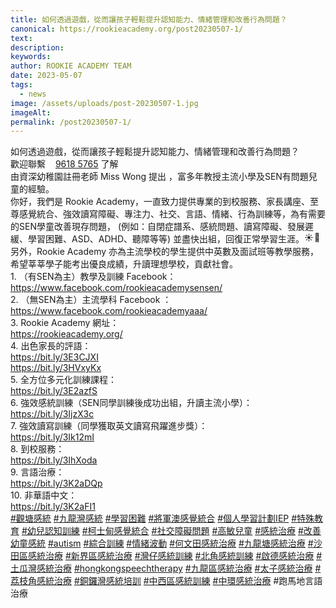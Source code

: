 ```yaml
---
title: 如何透過遊戲，從而讓孩子輕鬆提升認知能力、情緒管理和改善行為問題？
canonical: https://rookieacademy.org/post20230507-1/
text: 
description: 
keywords: 
author: ROOKIE ACADEMY TEAM
date: 2023-05-07
tags:
  - news
image: /assets/uploads/post-20230507-1.jpg
imageAlt: 
permalink: /post20230507-1/
---
```

<span class="x193iq5w xeuugli x13faqbe x1vvkbs x1xmvt09 x1lliihq x1s928wv xhkezso x1gmr53x x1cpjm7i x1fgarty x1943h6x xudqn12 x3x7a5m x6prxxf xvq8zen xo1l8bm xzsf02u x1yc453h" dir="auto"><div class="xdj266r x11i5rnm xat24cr x1mh8g0r x1vvkbs x126k92a"><div dir="auto" style="text-align: start;">如何透過遊戲，從而讓孩子輕鬆提升認知能力、情緒管理和改善行為問題？</div></div><div class="x11i5rnm xat24cr x1mh8g0r x1vvkbs xtlvy1s x126k92a"><div dir="auto" style="text-align: start;">歡迎聯繫 <span><span dir="ltr"><i data-visualcompletion="css-img" class="x1b0d499 x1vv9jnp xahult9" style="background-image: url(&quot;https://static.xx.fbcdn.net/rsrc.php/v3/yc/r/wwz13rg1laI.png&quot;); background-position: 0px -754px; background-size: 26px 852px; width: 12px; height: 12px; background-repeat: no-repeat; display: inline-block;"></i><a class="x1i10hfl xjbqb8w x6umtig x1b1mbwd xaqea5y xav7gou x9f619 x1ypdohk xt0psk2 xe8uvvx xdj266r x11i5rnm xat24cr x1mh8g0r xexx8yu x4uap5 x18d9i69 xkhd6sd x16tdsg8 x1hl2dhg xggy1nq x1a2a7pz xt0b8zv x1fey0fg" href="https://l.facebook.com/l.php?u=https%3A%2F%2Fapi.whatsapp.com%2Fsend%3Fphone%3D85296185765%26text%3D%25E9%2580%25A3%25E7%25B5%2590%25EF%25BC%259A%250Ahttps%253A%252F%252Ffb.me%252F2kCH3K5vi%250A%250A%25E6%2588%2591%25E5%259C%25A8%2520Facebook%2520%25E7%259C%258B%25E5%2588%25B0%25E9%2580%2599%25E5%2580%258B%25E2%2580%25A6%25E2%2580%25A6%26app%3Dfacebook%26fbclid%3DIwAR2kQEr98HyVaQfYI2UmOGfySFeOYTCGS6DcUd794Rzfr3K7dUQWh_OchzQ&amp;h=AT0iPd9GaIxZ-sdcepu3FkwZDCwyhqgn_Dzc-a_g_-_dKmzDqDS-KotGhyWdjlZ6UrAXkMwdYCA3-jNL1DZ3-lRxKaI6dSVpUa78NX4hkUEXuNskSXYmMlQlX2WDWtUeyEs&amp;__tn__=-UK-R&amp;c[0]=AT3AoENq-cL6L98zkd-I2AyN8V-nh4mS7-v9y1q9Y_OU2ByoK57ZIwGWl0AdgLA9XnAC6OV1xm715uZSLoeN7NRU9_yLSphKSXR4iRy11-E2nXoEQlXagmP5kn5q2fmkJ0LClpPDmCDv8lYKbnwrgUs3aE6wQnRfnxTBZKRygcxMKB0Zk_SOp0J2isZIQhsw9DenBfwynsJT" rel="nofollow noopener" role="link" tabindex="0" target="_blank">9618 5765</a></span></span> 了解</div></div><div class="x11i5rnm xat24cr x1mh8g0r x1vvkbs xtlvy1s x126k92a"><div dir="auto" style="text-align: start;">由資深幼稚園註冊老師 Miss Wong 提出 ，富多年教授主流小學及SEN有問題兒童的經驗。</div></div><div class="x11i5rnm xat24cr x1mh8g0r x1vvkbs xtlvy1s x126k92a"><div dir="auto" style="text-align: start;"><span><a tabindex="-1"></a></span>你好，我們是 Rookie Academy，一直致力提供專業的到校服務、家長講座、至尊感覺統合、強效讀寫障礙、專注力、社交、言語、情緒、行為訓練等，為有需要的SEN學童改善現存問題， (例如：自閉症譜系、感統問題、讀寫障礙、發展遲緩、學習困難、ASD、ADHD、聽障等等) 並盡快出組，回復正常學習生涯。<span class="x3nfvp2 x1j61x8r x1fcty0u xdj266r xhhsvwb xat24cr xgzva0m xxymvpz xlup9mm x1kky2od"><img height="16" width="16" alt="☀️" referrerpolicy="origin-when-cross-origin" src="https://static.xx.fbcdn.net/images/emoji.php/v9/tf4/1.5/16/2600.png"></span><span class="x3nfvp2 x1j61x8r x1fcty0u xdj266r xhhsvwb xat24cr xgzva0m xxymvpz xlup9mm x1kky2od"><img height="16" width="16" alt="🌈" referrerpolicy="origin-when-cross-origin" src="https://static.xx.fbcdn.net/images/emoji.php/v9/t6c/1.5/16/1f308.png"></span></div></div><div class="x11i5rnm xat24cr x1mh8g0r x1vvkbs xtlvy1s x126k92a"><div dir="auto" style="text-align: start;">另外，Rookie Academy 亦為主流學校的學生提供中英數及面試班等教學服務，希望莘莘學子能考出優良成績，升讀理想學校，貢獻社會。</div></div><div class="x11i5rnm xat24cr x1mh8g0r x1vvkbs xtlvy1s x126k92a"><div dir="auto" style="text-align: start;">1. （有SEN為主）教學及訓練 Facebook：</div></div><div class="x11i5rnm xat24cr x1mh8g0r x1vvkbs xtlvy1s x126k92a"><div dir="auto" style="text-align: start;"><span><a class="x1i10hfl xjbqb8w x6umtig x1b1mbwd xaqea5y xav7gou x9f619 x1ypdohk xt0psk2 xe8uvvx xdj266r x11i5rnm xat24cr x1mh8g0r xexx8yu x4uap5 x18d9i69 xkhd6sd x16tdsg8 x1hl2dhg xggy1nq x1a2a7pz xt0b8zv x1qq9wsj xo1l8bm" href="https://www.facebook.com/rookieacademysensen/?__cft__[0]=AZXR6urhI1j-ZFwbI4Z7uMSZAJy4hCgmu9xDbH58VoknjdRTWh9_ki9ZiNbPePJuW4NB2UZgzv__1obRUN5UbsKX5Th60dW7Q9XlGO4SvUA8muOKkCuj21B5ylaKy-YG-ZNOL_tnjaPswIN5LyrxXrt85DL7Qk2K3xveMNEp6dcj6Rsqgvp8mRhlQYt4BJ2i7-s&amp;__tn__=kK-R" role="link" tabindex="0"><span class="xt0psk2"><span>https://www.facebook.com/rookieacademysensen/</span></span></a></span></div></div><div class="x11i5rnm xat24cr x1mh8g0r x1vvkbs xtlvy1s x126k92a"><div dir="auto" style="text-align: start;">2. （無SEN為主）主流學科 Facebook ：</div></div><div class="x11i5rnm xat24cr x1mh8g0r x1vvkbs xtlvy1s x126k92a"><div dir="auto" style="text-align: start;"><span><a class="x1i10hfl xjbqb8w x6umtig x1b1mbwd xaqea5y xav7gou x9f619 x1ypdohk xt0psk2 xe8uvvx xdj266r x11i5rnm xat24cr x1mh8g0r xexx8yu x4uap5 x18d9i69 xkhd6sd x16tdsg8 x1hl2dhg xggy1nq x1a2a7pz xt0b8zv x1qq9wsj xo1l8bm" href="https://www.facebook.com/rookieacademyaaa/?__cft__[0]=AZXR6urhI1j-ZFwbI4Z7uMSZAJy4hCgmu9xDbH58VoknjdRTWh9_ki9ZiNbPePJuW4NB2UZgzv__1obRUN5UbsKX5Th60dW7Q9XlGO4SvUA8muOKkCuj21B5ylaKy-YG-ZNOL_tnjaPswIN5LyrxXrt85DL7Qk2K3xveMNEp6dcj6Rsqgvp8mRhlQYt4BJ2i7-s&amp;__tn__=kK-R" role="link" tabindex="0"><span class="xt0psk2"><span>https://www.facebook.com/rookieacademyaaa/</span></span></a></span></div></div><div class="x11i5rnm xat24cr x1mh8g0r x1vvkbs xtlvy1s x126k92a"><div dir="auto" style="text-align: start;">3. Rookie Academy 網址：</div></div><div class="x11i5rnm xat24cr x1mh8g0r x1vvkbs xtlvy1s x126k92a"><div dir="auto" style="text-align: start;"><span><a class="x1i10hfl xjbqb8w x6umtig x1b1mbwd xaqea5y xav7gou x9f619 x1ypdohk xt0psk2 xe8uvvx xdj266r x11i5rnm xat24cr x1mh8g0r xexx8yu x4uap5 x18d9i69 xkhd6sd x16tdsg8 x1hl2dhg xggy1nq x1a2a7pz xt0b8zv x1fey0fg" href="https://l.facebook.com/l.php?u=https%3A%2F%2Frookieacademy.org%2F%3Ffbclid%3DIwAR0Mba-1I9U1cUvVXB7f1swqoXRdxUYe5OTCz0Pn-FPCAh-R2ieaLgLr5To&amp;h=AT2XTTupfA5ZuTxQ7Vh1LbzzJ_Tzc4H7M5V5C69ySSUWvOFXBD1jY_yTQgUamJgTvV2IilmQGPwXoXQvtOczBDIqC-4lSbt5rUA4kKwCIVpl9PNXxNw88OAB2fa149bkow&amp;__tn__=-UK-R&amp;c[0]=AT3AoENq-cL6L98zkd-I2AyN8V-nh4mS7-v9y1q9Y_OU2ByoK57ZIwGWl0AdgLA9XnAC6OV1xm715uZSLoeN7NRU9_yLSphKSXR4iRy11-E2nXoEQlXagmP5kn5q2fmkJ0LClpPDmCDv8lYKbnwrgUs3aE6wQnRfnxTBZKRygcxMKB0Zk_SOp0J2isZIQhsw9DenBfwynsJT" rel="nofollow noopener" role="link" tabindex="0" target="_blank">https://rookieacademy.org/</a></span></div></div><div class="x11i5rnm xat24cr x1mh8g0r x1vvkbs xtlvy1s x126k92a"><div dir="auto" style="text-align: start;">4. 出色家長的評語：</div></div><div class="x11i5rnm xat24cr x1mh8g0r x1vvkbs xtlvy1s x126k92a"><div dir="auto" style="text-align: start;"><span><a class="x1i10hfl xjbqb8w x6umtig x1b1mbwd xaqea5y xav7gou x9f619 x1ypdohk xt0psk2 xe8uvvx xdj266r x11i5rnm xat24cr x1mh8g0r xexx8yu x4uap5 x18d9i69 xkhd6sd x16tdsg8 x1hl2dhg xggy1nq x1a2a7pz xt0b8zv x1fey0fg" href="https://l.facebook.com/l.php?u=https%3A%2F%2Fbit.ly%2F3E3CJXI%3Ffbclid%3DIwAR1rsYNo3iWW3so1btjYl_mZDTNIM_XpT3DMb1TY3nKH0Q_gCxJdDckcSxo&amp;h=AT1CiiAFSHHKop_DX9qfO0QZ1FYmQHWjDr_bclKV9i2VLIznVZdsG23RuAXpohrSfW2ZUsY9ozeLqgZtM3Itnqm6ojRGuszajZUUR_MsY8WcNL0ZyjRuBqIap1EiOag2GQ&amp;__tn__=-UK-R&amp;c[0]=AT3AoENq-cL6L98zkd-I2AyN8V-nh4mS7-v9y1q9Y_OU2ByoK57ZIwGWl0AdgLA9XnAC6OV1xm715uZSLoeN7NRU9_yLSphKSXR4iRy11-E2nXoEQlXagmP5kn5q2fmkJ0LClpPDmCDv8lYKbnwrgUs3aE6wQnRfnxTBZKRygcxMKB0Zk_SOp0J2isZIQhsw9DenBfwynsJT" rel="nofollow noopener" role="link" tabindex="0" target="_blank">https://bit.ly/3E3CJXI</a></span></div></div><div class="x11i5rnm xat24cr x1mh8g0r x1vvkbs xtlvy1s x126k92a"><div dir="auto" style="text-align: start;"><span><a class="x1i10hfl xjbqb8w x6umtig x1b1mbwd xaqea5y xav7gou x9f619 x1ypdohk xt0psk2 xe8uvvx xdj266r x11i5rnm xat24cr x1mh8g0r xexx8yu x4uap5 x18d9i69 xkhd6sd x16tdsg8 x1hl2dhg xggy1nq x1a2a7pz xt0b8zv x1fey0fg" href="https://l.facebook.com/l.php?u=https%3A%2F%2Fbit.ly%2F3HVxyKx%3Ffbclid%3DIwAR1EyKOR8mAoumDPgZMSwNXk7x8HxS6pxFytl8K4BSevoTjo4DpS1r32gO0&amp;h=AT0695QTWReni7YnblBXdczYpAwcoPyA1Ai619KP0loOedS3DJviyNBiDD-ceiW-cD91tbF8eDwJ0VGd5Xxf-L-_bTamItzJVEJedytxy8Zm6I_j_izF5nzv2QegHfP6OQ&amp;__tn__=-UK-R&amp;c[0]=AT3AoENq-cL6L98zkd-I2AyN8V-nh4mS7-v9y1q9Y_OU2ByoK57ZIwGWl0AdgLA9XnAC6OV1xm715uZSLoeN7NRU9_yLSphKSXR4iRy11-E2nXoEQlXagmP5kn5q2fmkJ0LClpPDmCDv8lYKbnwrgUs3aE6wQnRfnxTBZKRygcxMKB0Zk_SOp0J2isZIQhsw9DenBfwynsJT" rel="nofollow noopener" role="link" tabindex="0" target="_blank">https://bit.ly/3HVxyKx</a></span></div></div><div class="x11i5rnm xat24cr x1mh8g0r x1vvkbs xtlvy1s x126k92a"><div dir="auto" style="text-align: start;">5. 全方位多元化訓練課程：</div></div><div class="x11i5rnm xat24cr x1mh8g0r x1vvkbs xtlvy1s x126k92a"><div dir="auto" style="text-align: start;"><span><a class="x1i10hfl xjbqb8w x6umtig x1b1mbwd xaqea5y xav7gou x9f619 x1ypdohk xt0psk2 xe8uvvx xdj266r x11i5rnm xat24cr x1mh8g0r xexx8yu x4uap5 x18d9i69 xkhd6sd x16tdsg8 x1hl2dhg xggy1nq x1a2a7pz xt0b8zv x1fey0fg" href="https://l.facebook.com/l.php?u=https%3A%2F%2Fbit.ly%2F3E2azfS%3Ffbclid%3DIwAR3cFVujVLXUdMZTcty_a8FPKrsopVZoMNvYP1H1VBYpJaMgTnsAWh7m7nQ&amp;h=AT2o6yfFDeY9jWxnhZGxggfig6VtdmKlr3pHqTE99QmCfQkgsKiUKFjwndjP5Xe-Jiah7-R0mxP8u-MiJ_Vc3azaC6aAi3TCO6dq5Qh5MlIqReZxGznj-2i91kX8RvnL9w&amp;__tn__=-UK-R&amp;c[0]=AT3AoENq-cL6L98zkd-I2AyN8V-nh4mS7-v9y1q9Y_OU2ByoK57ZIwGWl0AdgLA9XnAC6OV1xm715uZSLoeN7NRU9_yLSphKSXR4iRy11-E2nXoEQlXagmP5kn5q2fmkJ0LClpPDmCDv8lYKbnwrgUs3aE6wQnRfnxTBZKRygcxMKB0Zk_SOp0J2isZIQhsw9DenBfwynsJT" rel="nofollow noopener" role="link" tabindex="0" target="_blank">https://bit.ly/3E2azfS</a></span></div></div><div class="x11i5rnm xat24cr x1mh8g0r x1vvkbs xtlvy1s x126k92a"><div dir="auto" style="text-align: start;">6. 強效感統訓練（SEN同學訓練後成功出組，升讀主流小學）：</div></div><div class="x11i5rnm xat24cr x1mh8g0r x1vvkbs xtlvy1s x126k92a"><div dir="auto" style="text-align: start;"><span><a class="x1i10hfl xjbqb8w x6umtig x1b1mbwd xaqea5y xav7gou x9f619 x1ypdohk xt0psk2 xe8uvvx xdj266r x11i5rnm xat24cr x1mh8g0r xexx8yu x4uap5 x18d9i69 xkhd6sd x16tdsg8 x1hl2dhg xggy1nq x1a2a7pz xt0b8zv x1fey0fg" href="https://l.facebook.com/l.php?u=https%3A%2F%2Fbit.ly%2F3IjzX3c%3Ffbclid%3DIwAR0daExvRsjrfkrVW0EkE3DIHmgMdk2jjEs1mR0FvAhv-hWPG9xJQDZWWp8&amp;h=AT0awUmmea3AZ70gNeObnOmPzQxCqqh_C2-lTAcztV0LoGQDQQPRFs-qhTL9AXuxE53FYU2SwRytecZmUgZqHqUfCHkgxymoVBhcTNKjJMrnb5eG2nO2rizp5fPvWwuLmw&amp;__tn__=-UK-R&amp;c[0]=AT3AoENq-cL6L98zkd-I2AyN8V-nh4mS7-v9y1q9Y_OU2ByoK57ZIwGWl0AdgLA9XnAC6OV1xm715uZSLoeN7NRU9_yLSphKSXR4iRy11-E2nXoEQlXagmP5kn5q2fmkJ0LClpPDmCDv8lYKbnwrgUs3aE6wQnRfnxTBZKRygcxMKB0Zk_SOp0J2isZIQhsw9DenBfwynsJT" rel="nofollow noopener" role="link" tabindex="0" target="_blank">https://bit.ly/3IjzX3c</a></span></div></div><div class="x11i5rnm xat24cr x1mh8g0r x1vvkbs xtlvy1s x126k92a"><div dir="auto" style="text-align: start;">7. 強效讀寫訓練（同學獲取英文讀寫飛躍進步獎）：</div></div><div class="x11i5rnm xat24cr x1mh8g0r x1vvkbs xtlvy1s x126k92a"><div dir="auto" style="text-align: start;"><span><a class="x1i10hfl xjbqb8w x6umtig x1b1mbwd xaqea5y xav7gou x9f619 x1ypdohk xt0psk2 xe8uvvx xdj266r x11i5rnm xat24cr x1mh8g0r xexx8yu x4uap5 x18d9i69 xkhd6sd x16tdsg8 x1hl2dhg xggy1nq x1a2a7pz xt0b8zv x1fey0fg" href="https://l.facebook.com/l.php?u=https%3A%2F%2Fbit.ly%2F3Ik12mI%3Ffbclid%3DIwAR1Se-jjJE98lYYw42tcapxQRig5NiMvkEiZAK5r8V0C7GgkTX1C5UUbGOo&amp;h=AT0gtIQjVjw2xCw8Ab6eggE_O_o7Pvc3Bsfq0Xt1GdK6HIMm8yUYn35q7rDP2NVIo9vVd97o_rbZiQTcMrLZeKHETYP40-_9i5-owok4LNBkeuisF7upooTN69gYpgHKHw&amp;__tn__=-UK-R&amp;c[0]=AT3AoENq-cL6L98zkd-I2AyN8V-nh4mS7-v9y1q9Y_OU2ByoK57ZIwGWl0AdgLA9XnAC6OV1xm715uZSLoeN7NRU9_yLSphKSXR4iRy11-E2nXoEQlXagmP5kn5q2fmkJ0LClpPDmCDv8lYKbnwrgUs3aE6wQnRfnxTBZKRygcxMKB0Zk_SOp0J2isZIQhsw9DenBfwynsJT" rel="nofollow noopener" role="link" tabindex="0" target="_blank">https://bit.ly/3Ik12mI</a></span></div></div><div class="x11i5rnm xat24cr x1mh8g0r x1vvkbs xtlvy1s x126k92a"><div dir="auto" style="text-align: start;">8. 到校服務：</div></div><div class="x11i5rnm xat24cr x1mh8g0r x1vvkbs xtlvy1s x126k92a"><div dir="auto" style="text-align: start;"><span><a class="x1i10hfl xjbqb8w x6umtig x1b1mbwd xaqea5y xav7gou x9f619 x1ypdohk xt0psk2 xe8uvvx xdj266r x11i5rnm xat24cr x1mh8g0r xexx8yu x4uap5 x18d9i69 xkhd6sd x16tdsg8 x1hl2dhg xggy1nq x1a2a7pz xt0b8zv x1fey0fg" href="https://l.facebook.com/l.php?u=https%3A%2F%2Fbit.ly%2F3IhXoda%3Ffbclid%3DIwAR2QcK-bDN3m59uYoWtExr94TPYyhmQeiX1pcQA3wFIcCsmwUK0u-a9hv_w&amp;h=AT17nF9wUuu1gGUOkQQDvNV-ZB_Caxa1Gz4eYnecN5e4a3bb-TneCIS6GfA6ibLyYWmaGmk5t004zJyCVFJ7BBzP-smUfkbK5yx7cnvaKb203_SYrLmuhJDnQFRlqwtdig&amp;__tn__=-UK-R&amp;c[0]=AT3AoENq-cL6L98zkd-I2AyN8V-nh4mS7-v9y1q9Y_OU2ByoK57ZIwGWl0AdgLA9XnAC6OV1xm715uZSLoeN7NRU9_yLSphKSXR4iRy11-E2nXoEQlXagmP5kn5q2fmkJ0LClpPDmCDv8lYKbnwrgUs3aE6wQnRfnxTBZKRygcxMKB0Zk_SOp0J2isZIQhsw9DenBfwynsJT" rel="nofollow noopener" role="link" tabindex="0" target="_blank">https://bit.ly/3IhXoda</a></span></div></div><div class="x11i5rnm xat24cr x1mh8g0r x1vvkbs xtlvy1s x126k92a"><div dir="auto" style="text-align: start;">9. 言語治療：</div></div><div class="x11i5rnm xat24cr x1mh8g0r x1vvkbs xtlvy1s x126k92a"><div dir="auto" style="text-align: start;"><span><a class="x1i10hfl xjbqb8w x6umtig x1b1mbwd xaqea5y xav7gou x9f619 x1ypdohk xt0psk2 xe8uvvx xdj266r x11i5rnm xat24cr x1mh8g0r xexx8yu x4uap5 x18d9i69 xkhd6sd x16tdsg8 x1hl2dhg xggy1nq x1a2a7pz xt0b8zv x1fey0fg" href="https://l.facebook.com/l.php?u=https%3A%2F%2Fbit.ly%2F3K2aDQp%3Ffbclid%3DIwAR2QcK-bDN3m59uYoWtExr94TPYyhmQeiX1pcQA3wFIcCsmwUK0u-a9hv_w&amp;h=AT3E48xfOnXq4FJxUL0J1nBCVTwEl1ivcEbLNH0bMZkzp9WDc1ElAeJRx-unjUIK4vkgy5NUBg7qhv7aV-N7WHiGFPIY-sNSAqrG9KNsB8xiKcQ1TgOaEBacNkFGkUHBvQ&amp;__tn__=-UK-R&amp;c[0]=AT3AoENq-cL6L98zkd-I2AyN8V-nh4mS7-v9y1q9Y_OU2ByoK57ZIwGWl0AdgLA9XnAC6OV1xm715uZSLoeN7NRU9_yLSphKSXR4iRy11-E2nXoEQlXagmP5kn5q2fmkJ0LClpPDmCDv8lYKbnwrgUs3aE6wQnRfnxTBZKRygcxMKB0Zk_SOp0J2isZIQhsw9DenBfwynsJT" rel="nofollow noopener" role="link" tabindex="0" target="_blank">https://bit.ly/3K2aDQp</a></span></div></div><div class="x11i5rnm xat24cr x1mh8g0r x1vvkbs xtlvy1s x126k92a"><div dir="auto" style="text-align: start;">10. 非華語中文：</div></div><div class="x11i5rnm xat24cr x1mh8g0r x1vvkbs xtlvy1s x126k92a"><div dir="auto" style="text-align: start;"><span><a class="x1i10hfl xjbqb8w x6umtig x1b1mbwd xaqea5y xav7gou x9f619 x1ypdohk xt0psk2 xe8uvvx xdj266r x11i5rnm xat24cr x1mh8g0r xexx8yu x4uap5 x18d9i69 xkhd6sd x16tdsg8 x1hl2dhg xggy1nq x1a2a7pz xt0b8zv x1fey0fg" href="https://l.facebook.com/l.php?u=https%3A%2F%2Fbit.ly%2F3K2aFI1%3Ffbclid%3DIwAR1Se-jjJE98lYYw42tcapxQRig5NiMvkEiZAK5r8V0C7GgkTX1C5UUbGOo&amp;h=AT25rTyeY1Ew0rfllSSC2Kjk66WNdD-yiTAO3tMjAev0Cw51wb8hbanXu0oA8kQUAl8QESmVxsFwbhgkVnYf116bxqMHP8ZV1mEFdEbaATmyQfugedO0k-HjadKee24xWg&amp;__tn__=-UK-R&amp;c[0]=AT3AoENq-cL6L98zkd-I2AyN8V-nh4mS7-v9y1q9Y_OU2ByoK57ZIwGWl0AdgLA9XnAC6OV1xm715uZSLoeN7NRU9_yLSphKSXR4iRy11-E2nXoEQlXagmP5kn5q2fmkJ0LClpPDmCDv8lYKbnwrgUs3aE6wQnRfnxTBZKRygcxMKB0Zk_SOp0J2isZIQhsw9DenBfwynsJT" rel="nofollow noopener" role="link" tabindex="0" target="_blank">https://bit.ly/3K2aFI1</a></span></div></div><div class="x11i5rnm xat24cr x1mh8g0r x1vvkbs xtlvy1s x126k92a"><div dir="auto" style="text-align: start;"><span><a class="x1i10hfl xjbqb8w x6umtig x1b1mbwd xaqea5y xav7gou x9f619 x1ypdohk xt0psk2 xe8uvvx xdj266r x11i5rnm xat24cr x1mh8g0r xexx8yu x4uap5 x18d9i69 xkhd6sd x16tdsg8 x1hl2dhg xggy1nq x1a2a7pz xt0b8zv x1qq9wsj xo1l8bm" href="https://www.facebook.com/hashtag/%E8%A7%80%E5%A1%98%E6%84%9F%E7%B5%B1?__eep__=6&amp;__cft__[0]=AZXR6urhI1j-ZFwbI4Z7uMSZAJy4hCgmu9xDbH58VoknjdRTWh9_ki9ZiNbPePJuW4NB2UZgzv__1obRUN5UbsKX5Th60dW7Q9XlGO4SvUA8muOKkCuj21B5ylaKy-YG-ZNOL_tnjaPswIN5LyrxXrt85DL7Qk2K3xveMNEp6dcj6Rsqgvp8mRhlQYt4BJ2i7-s&amp;__tn__=*NK-R" role="link" tabindex="0">#觀塘感統</a></span> <span><a class="x1i10hfl xjbqb8w x6umtig x1b1mbwd xaqea5y xav7gou x9f619 x1ypdohk xt0psk2 xe8uvvx xdj266r x11i5rnm xat24cr x1mh8g0r xexx8yu x4uap5 x18d9i69 xkhd6sd x16tdsg8 x1hl2dhg xggy1nq x1a2a7pz xt0b8zv x1qq9wsj xo1l8bm" href="https://www.facebook.com/hashtag/%E4%B9%9D%E9%BE%8D%E7%81%A3%E6%84%9F%E7%B5%B1?__eep__=6&amp;__cft__[0]=AZXR6urhI1j-ZFwbI4Z7uMSZAJy4hCgmu9xDbH58VoknjdRTWh9_ki9ZiNbPePJuW4NB2UZgzv__1obRUN5UbsKX5Th60dW7Q9XlGO4SvUA8muOKkCuj21B5ylaKy-YG-ZNOL_tnjaPswIN5LyrxXrt85DL7Qk2K3xveMNEp6dcj6Rsqgvp8mRhlQYt4BJ2i7-s&amp;__tn__=*NK-R" role="link" tabindex="0">#九龍灣感統</a></span> <span><a class="x1i10hfl xjbqb8w x6umtig x1b1mbwd xaqea5y xav7gou x9f619 x1ypdohk xt0psk2 xe8uvvx xdj266r x11i5rnm xat24cr x1mh8g0r xexx8yu x4uap5 x18d9i69 xkhd6sd x16tdsg8 x1hl2dhg xggy1nq x1a2a7pz xt0b8zv x1qq9wsj xo1l8bm" href="https://www.facebook.com/hashtag/%E5%AD%B8%E7%BF%92%E5%9B%B0%E9%9B%A3?__eep__=6&amp;__cft__[0]=AZXR6urhI1j-ZFwbI4Z7uMSZAJy4hCgmu9xDbH58VoknjdRTWh9_ki9ZiNbPePJuW4NB2UZgzv__1obRUN5UbsKX5Th60dW7Q9XlGO4SvUA8muOKkCuj21B5ylaKy-YG-ZNOL_tnjaPswIN5LyrxXrt85DL7Qk2K3xveMNEp6dcj6Rsqgvp8mRhlQYt4BJ2i7-s&amp;__tn__=*NK-R" role="link" tabindex="0">#學習困難</a></span> <span><a class="x1i10hfl xjbqb8w x6umtig x1b1mbwd xaqea5y xav7gou x9f619 x1ypdohk xt0psk2 xe8uvvx xdj266r x11i5rnm xat24cr x1mh8g0r xexx8yu x4uap5 x18d9i69 xkhd6sd x16tdsg8 x1hl2dhg xggy1nq x1a2a7pz xt0b8zv x1qq9wsj xo1l8bm" href="https://www.facebook.com/hashtag/%E5%B0%87%E8%BB%8D%E6%BE%B3%E6%84%9F%E8%A6%BA%E7%B5%B1%E5%90%88?__eep__=6&amp;__cft__[0]=AZXR6urhI1j-ZFwbI4Z7uMSZAJy4hCgmu9xDbH58VoknjdRTWh9_ki9ZiNbPePJuW4NB2UZgzv__1obRUN5UbsKX5Th60dW7Q9XlGO4SvUA8muOKkCuj21B5ylaKy-YG-ZNOL_tnjaPswIN5LyrxXrt85DL7Qk2K3xveMNEp6dcj6Rsqgvp8mRhlQYt4BJ2i7-s&amp;__tn__=*NK-R" role="link" tabindex="0">#將軍澳感覺統合</a></span> <span><a class="x1i10hfl xjbqb8w x6umtig x1b1mbwd xaqea5y xav7gou x9f619 x1ypdohk xt0psk2 xe8uvvx xdj266r x11i5rnm xat24cr x1mh8g0r xexx8yu x4uap5 x18d9i69 xkhd6sd x16tdsg8 x1hl2dhg xggy1nq x1a2a7pz xt0b8zv x1qq9wsj xo1l8bm" href="https://www.facebook.com/hashtag/%E5%80%8B%E4%BA%BA%E5%AD%B8%E7%BF%92%E8%A8%88%E5%8A%83iep?__eep__=6&amp;__cft__[0]=AZXR6urhI1j-ZFwbI4Z7uMSZAJy4hCgmu9xDbH58VoknjdRTWh9_ki9ZiNbPePJuW4NB2UZgzv__1obRUN5UbsKX5Th60dW7Q9XlGO4SvUA8muOKkCuj21B5ylaKy-YG-ZNOL_tnjaPswIN5LyrxXrt85DL7Qk2K3xveMNEp6dcj6Rsqgvp8mRhlQYt4BJ2i7-s&amp;__tn__=*NK-R" role="link" tabindex="0">#個人學習計劃IEP</a></span> <span><a class="x1i10hfl xjbqb8w x6umtig x1b1mbwd xaqea5y xav7gou x9f619 x1ypdohk xt0psk2 xe8uvvx xdj266r x11i5rnm xat24cr x1mh8g0r xexx8yu x4uap5 x18d9i69 xkhd6sd x16tdsg8 x1hl2dhg xggy1nq x1a2a7pz xt0b8zv x1qq9wsj xo1l8bm" href="https://www.facebook.com/hashtag/%E7%89%B9%E6%AE%8A%E6%95%99%E8%82%B2?__eep__=6&amp;__cft__[0]=AZXR6urhI1j-ZFwbI4Z7uMSZAJy4hCgmu9xDbH58VoknjdRTWh9_ki9ZiNbPePJuW4NB2UZgzv__1obRUN5UbsKX5Th60dW7Q9XlGO4SvUA8muOKkCuj21B5ylaKy-YG-ZNOL_tnjaPswIN5LyrxXrt85DL7Qk2K3xveMNEp6dcj6Rsqgvp8mRhlQYt4BJ2i7-s&amp;__tn__=*NK-R" role="link" tabindex="0">#特殊教育</a></span> <span><a class="x1i10hfl xjbqb8w x6umtig x1b1mbwd xaqea5y xav7gou x9f619 x1ypdohk xt0psk2 xe8uvvx xdj266r x11i5rnm xat24cr x1mh8g0r xexx8yu x4uap5 x18d9i69 xkhd6sd x16tdsg8 x1hl2dhg xggy1nq x1a2a7pz xt0b8zv x1qq9wsj xo1l8bm" href="https://www.facebook.com/hashtag/%E5%B9%BC%E5%85%92%E8%AA%8D%E7%9F%A5%E8%A8%93%E7%B7%B4?__eep__=6&amp;__cft__[0]=AZXR6urhI1j-ZFwbI4Z7uMSZAJy4hCgmu9xDbH58VoknjdRTWh9_ki9ZiNbPePJuW4NB2UZgzv__1obRUN5UbsKX5Th60dW7Q9XlGO4SvUA8muOKkCuj21B5ylaKy-YG-ZNOL_tnjaPswIN5LyrxXrt85DL7Qk2K3xveMNEp6dcj6Rsqgvp8mRhlQYt4BJ2i7-s&amp;__tn__=*NK-R" role="link" tabindex="0">#幼兒認知訓練</a></span> <span><a class="x1i10hfl xjbqb8w x6umtig x1b1mbwd xaqea5y xav7gou x9f619 x1ypdohk xt0psk2 xe8uvvx xdj266r x11i5rnm xat24cr x1mh8g0r xexx8yu x4uap5 x18d9i69 xkhd6sd x16tdsg8 x1hl2dhg xggy1nq x1a2a7pz xt0b8zv x1qq9wsj xo1l8bm" href="https://www.facebook.com/hashtag/%E6%9F%AF%E5%A3%AB%E7%94%B8%E6%84%9F%E8%A6%BA%E7%B5%B1%E5%90%88?__eep__=6&amp;__cft__[0]=AZXR6urhI1j-ZFwbI4Z7uMSZAJy4hCgmu9xDbH58VoknjdRTWh9_ki9ZiNbPePJuW4NB2UZgzv__1obRUN5UbsKX5Th60dW7Q9XlGO4SvUA8muOKkCuj21B5ylaKy-YG-ZNOL_tnjaPswIN5LyrxXrt85DL7Qk2K3xveMNEp6dcj6Rsqgvp8mRhlQYt4BJ2i7-s&amp;__tn__=*NK-R" role="link" tabindex="0">#柯士甸感覺統合</a></span> <span><a class="x1i10hfl xjbqb8w x6umtig x1b1mbwd xaqea5y xav7gou x9f619 x1ypdohk xt0psk2 xe8uvvx xdj266r x11i5rnm xat24cr x1mh8g0r xexx8yu x4uap5 x18d9i69 xkhd6sd x16tdsg8 x1hl2dhg xggy1nq x1a2a7pz xt0b8zv x1qq9wsj xo1l8bm" href="https://www.facebook.com/hashtag/%E7%A4%BE%E4%BA%A4%E9%9A%9C%E7%A4%99%E5%95%8F%E9%A1%8C?__eep__=6&amp;__cft__[0]=AZXR6urhI1j-ZFwbI4Z7uMSZAJy4hCgmu9xDbH58VoknjdRTWh9_ki9ZiNbPePJuW4NB2UZgzv__1obRUN5UbsKX5Th60dW7Q9XlGO4SvUA8muOKkCuj21B5ylaKy-YG-ZNOL_tnjaPswIN5LyrxXrt85DL7Qk2K3xveMNEp6dcj6Rsqgvp8mRhlQYt4BJ2i7-s&amp;__tn__=*NK-R" role="link" tabindex="0">#社交障礙問題</a></span> <span><a class="x1i10hfl xjbqb8w x6umtig x1b1mbwd xaqea5y xav7gou x9f619 x1ypdohk xt0psk2 xe8uvvx xdj266r x11i5rnm xat24cr x1mh8g0r xexx8yu x4uap5 x18d9i69 xkhd6sd x16tdsg8 x1hl2dhg xggy1nq x1a2a7pz xt0b8zv x1qq9wsj xo1l8bm" href="https://www.facebook.com/hashtag/%E9%AB%98%E6%95%8F%E5%85%92%E7%AB%A5?__eep__=6&amp;__cft__[0]=AZXR6urhI1j-ZFwbI4Z7uMSZAJy4hCgmu9xDbH58VoknjdRTWh9_ki9ZiNbPePJuW4NB2UZgzv__1obRUN5UbsKX5Th60dW7Q9XlGO4SvUA8muOKkCuj21B5ylaKy-YG-ZNOL_tnjaPswIN5LyrxXrt85DL7Qk2K3xveMNEp6dcj6Rsqgvp8mRhlQYt4BJ2i7-s&amp;__tn__=*NK-R" role="link" tabindex="0">#高敏兒童</a></span> <span><a class="x1i10hfl xjbqb8w x6umtig x1b1mbwd xaqea5y xav7gou x9f619 x1ypdohk xt0psk2 xe8uvvx xdj266r x11i5rnm xat24cr x1mh8g0r xexx8yu x4uap5 x18d9i69 xkhd6sd x16tdsg8 x1hl2dhg xggy1nq x1a2a7pz xt0b8zv x1qq9wsj xo1l8bm" href="https://www.facebook.com/hashtag/%E6%84%9F%E7%B5%B1%E6%B2%BB%E7%99%82?__eep__=6&amp;__cft__[0]=AZXR6urhI1j-ZFwbI4Z7uMSZAJy4hCgmu9xDbH58VoknjdRTWh9_ki9ZiNbPePJuW4NB2UZgzv__1obRUN5UbsKX5Th60dW7Q9XlGO4SvUA8muOKkCuj21B5ylaKy-YG-ZNOL_tnjaPswIN5LyrxXrt85DL7Qk2K3xveMNEp6dcj6Rsqgvp8mRhlQYt4BJ2i7-s&amp;__tn__=*NK-R" role="link" tabindex="0">#感統治療</a></span> <span><a class="x1i10hfl xjbqb8w x6umtig x1b1mbwd xaqea5y xav7gou x9f619 x1ypdohk xt0psk2 xe8uvvx xdj266r x11i5rnm xat24cr x1mh8g0r xexx8yu x4uap5 x18d9i69 xkhd6sd x16tdsg8 x1hl2dhg xggy1nq x1a2a7pz xt0b8zv x1qq9wsj xo1l8bm" href="https://www.facebook.com/hashtag/%E6%94%B9%E5%96%84%E5%B9%BC%E7%AB%A5%E6%84%9F%E7%B5%B1?__eep__=6&amp;__cft__[0]=AZXR6urhI1j-ZFwbI4Z7uMSZAJy4hCgmu9xDbH58VoknjdRTWh9_ki9ZiNbPePJuW4NB2UZgzv__1obRUN5UbsKX5Th60dW7Q9XlGO4SvUA8muOKkCuj21B5ylaKy-YG-ZNOL_tnjaPswIN5LyrxXrt85DL7Qk2K3xveMNEp6dcj6Rsqgvp8mRhlQYt4BJ2i7-s&amp;__tn__=*NK-R" role="link" tabindex="0">#改善幼童感統</a></span> <span><a class="x1i10hfl xjbqb8w x6umtig x1b1mbwd xaqea5y xav7gou x9f619 x1ypdohk xt0psk2 xe8uvvx xdj266r x11i5rnm xat24cr x1mh8g0r xexx8yu x4uap5 x18d9i69 xkhd6sd x16tdsg8 x1hl2dhg xggy1nq x1a2a7pz xt0b8zv x1qq9wsj xo1l8bm" href="https://www.facebook.com/hashtag/autism?__eep__=6&amp;__cft__[0]=AZXR6urhI1j-ZFwbI4Z7uMSZAJy4hCgmu9xDbH58VoknjdRTWh9_ki9ZiNbPePJuW4NB2UZgzv__1obRUN5UbsKX5Th60dW7Q9XlGO4SvUA8muOKkCuj21B5ylaKy-YG-ZNOL_tnjaPswIN5LyrxXrt85DL7Qk2K3xveMNEp6dcj6Rsqgvp8mRhlQYt4BJ2i7-s&amp;__tn__=*NK-R" role="link" tabindex="0">#autism</a></span> <span><a class="x1i10hfl xjbqb8w x6umtig x1b1mbwd xaqea5y xav7gou x9f619 x1ypdohk xt0psk2 xe8uvvx xdj266r x11i5rnm xat24cr x1mh8g0r xexx8yu x4uap5 x18d9i69 xkhd6sd x16tdsg8 x1hl2dhg xggy1nq x1a2a7pz xt0b8zv x1qq9wsj xo1l8bm" href="https://www.facebook.com/hashtag/%E7%B6%9C%E5%90%88%E8%A8%93%E7%B7%B4?__eep__=6&amp;__cft__[0]=AZXR6urhI1j-ZFwbI4Z7uMSZAJy4hCgmu9xDbH58VoknjdRTWh9_ki9ZiNbPePJuW4NB2UZgzv__1obRUN5UbsKX5Th60dW7Q9XlGO4SvUA8muOKkCuj21B5ylaKy-YG-ZNOL_tnjaPswIN5LyrxXrt85DL7Qk2K3xveMNEp6dcj6Rsqgvp8mRhlQYt4BJ2i7-s&amp;__tn__=*NK-R" role="link" tabindex="0">#綜合訓練</a></span> <span><a class="x1i10hfl xjbqb8w x6umtig x1b1mbwd xaqea5y xav7gou x9f619 x1ypdohk xt0psk2 xe8uvvx xdj266r x11i5rnm xat24cr x1mh8g0r xexx8yu x4uap5 x18d9i69 xkhd6sd x16tdsg8 x1hl2dhg xggy1nq x1a2a7pz xt0b8zv x1qq9wsj xo1l8bm" href="https://www.facebook.com/hashtag/%E6%83%85%E7%B7%92%E6%B3%A2%E5%8B%95?__eep__=6&amp;__cft__[0]=AZXR6urhI1j-ZFwbI4Z7uMSZAJy4hCgmu9xDbH58VoknjdRTWh9_ki9ZiNbPePJuW4NB2UZgzv__1obRUN5UbsKX5Th60dW7Q9XlGO4SvUA8muOKkCuj21B5ylaKy-YG-ZNOL_tnjaPswIN5LyrxXrt85DL7Qk2K3xveMNEp6dcj6Rsqgvp8mRhlQYt4BJ2i7-s&amp;__tn__=*NK-R" role="link" tabindex="0">#情緒波動</a></span> <span><a class="x1i10hfl xjbqb8w x6umtig x1b1mbwd xaqea5y xav7gou x9f619 x1ypdohk xt0psk2 xe8uvvx xdj266r x11i5rnm xat24cr x1mh8g0r xexx8yu x4uap5 x18d9i69 xkhd6sd x16tdsg8 x1hl2dhg xggy1nq x1a2a7pz xt0b8zv x1qq9wsj xo1l8bm" href="https://www.facebook.com/hashtag/%E4%BD%95%E6%96%87%E7%94%B0%E6%84%9F%E7%B5%B1%E6%B2%BB%E7%99%82?__eep__=6&amp;__cft__[0]=AZXR6urhI1j-ZFwbI4Z7uMSZAJy4hCgmu9xDbH58VoknjdRTWh9_ki9ZiNbPePJuW4NB2UZgzv__1obRUN5UbsKX5Th60dW7Q9XlGO4SvUA8muOKkCuj21B5ylaKy-YG-ZNOL_tnjaPswIN5LyrxXrt85DL7Qk2K3xveMNEp6dcj6Rsqgvp8mRhlQYt4BJ2i7-s&amp;__tn__=*NK-R" role="link" tabindex="0">#何文田感統治療</a></span> <span><a class="x1i10hfl xjbqb8w x6umtig x1b1mbwd xaqea5y xav7gou x9f619 x1ypdohk xt0psk2 xe8uvvx xdj266r x11i5rnm xat24cr x1mh8g0r xexx8yu x4uap5 x18d9i69 xkhd6sd x16tdsg8 x1hl2dhg xggy1nq x1a2a7pz xt0b8zv x1qq9wsj xo1l8bm" href="https://www.facebook.com/hashtag/%E4%B9%9D%E9%BE%8D%E5%A1%98%E6%84%9F%E7%B5%B1%E6%B2%BB%E7%99%82?__eep__=6&amp;__cft__[0]=AZXR6urhI1j-ZFwbI4Z7uMSZAJy4hCgmu9xDbH58VoknjdRTWh9_ki9ZiNbPePJuW4NB2UZgzv__1obRUN5UbsKX5Th60dW7Q9XlGO4SvUA8muOKkCuj21B5ylaKy-YG-ZNOL_tnjaPswIN5LyrxXrt85DL7Qk2K3xveMNEp6dcj6Rsqgvp8mRhlQYt4BJ2i7-s&amp;__tn__=*NK-R" role="link" tabindex="0">#九龍塘感統治療</a></span> <span><a class="x1i10hfl xjbqb8w x6umtig x1b1mbwd xaqea5y xav7gou x9f619 x1ypdohk xt0psk2 xe8uvvx xdj266r x11i5rnm xat24cr x1mh8g0r xexx8yu x4uap5 x18d9i69 xkhd6sd x16tdsg8 x1hl2dhg xggy1nq x1a2a7pz xt0b8zv x1qq9wsj xo1l8bm" href="https://www.facebook.com/hashtag/%E6%B2%99%E7%94%B0%E5%8D%80%E6%84%9F%E7%B5%B1%E6%B2%BB%E7%99%82?__eep__=6&amp;__cft__[0]=AZXR6urhI1j-ZFwbI4Z7uMSZAJy4hCgmu9xDbH58VoknjdRTWh9_ki9ZiNbPePJuW4NB2UZgzv__1obRUN5UbsKX5Th60dW7Q9XlGO4SvUA8muOKkCuj21B5ylaKy-YG-ZNOL_tnjaPswIN5LyrxXrt85DL7Qk2K3xveMNEp6dcj6Rsqgvp8mRhlQYt4BJ2i7-s&amp;__tn__=*NK-R" role="link" tabindex="0">#沙田區感統治療</a></span> <span><a class="x1i10hfl xjbqb8w x6umtig x1b1mbwd xaqea5y xav7gou x9f619 x1ypdohk xt0psk2 xe8uvvx xdj266r x11i5rnm xat24cr x1mh8g0r xexx8yu x4uap5 x18d9i69 xkhd6sd x16tdsg8 x1hl2dhg xggy1nq x1a2a7pz xt0b8zv x1qq9wsj xo1l8bm" href="https://www.facebook.com/hashtag/%E6%96%B0%E7%95%8C%E5%8D%80%E6%84%9F%E7%B5%B1%E6%B2%BB%E7%99%82?__eep__=6&amp;__cft__[0]=AZXR6urhI1j-ZFwbI4Z7uMSZAJy4hCgmu9xDbH58VoknjdRTWh9_ki9ZiNbPePJuW4NB2UZgzv__1obRUN5UbsKX5Th60dW7Q9XlGO4SvUA8muOKkCuj21B5ylaKy-YG-ZNOL_tnjaPswIN5LyrxXrt85DL7Qk2K3xveMNEp6dcj6Rsqgvp8mRhlQYt4BJ2i7-s&amp;__tn__=*NK-R" role="link" tabindex="0">#新界區感統治療</a></span> <span><a class="x1i10hfl xjbqb8w x6umtig x1b1mbwd xaqea5y xav7gou x9f619 x1ypdohk xt0psk2 xe8uvvx xdj266r x11i5rnm xat24cr x1mh8g0r xexx8yu x4uap5 x18d9i69 xkhd6sd x16tdsg8 x1hl2dhg xggy1nq x1a2a7pz xt0b8zv x1qq9wsj xo1l8bm" href="https://www.facebook.com/hashtag/%E7%81%A3%E4%BB%94%E6%84%9F%E7%B5%B1%E8%A8%93%E7%B7%B4?__eep__=6&amp;__cft__[0]=AZXR6urhI1j-ZFwbI4Z7uMSZAJy4hCgmu9xDbH58VoknjdRTWh9_ki9ZiNbPePJuW4NB2UZgzv__1obRUN5UbsKX5Th60dW7Q9XlGO4SvUA8muOKkCuj21B5ylaKy-YG-ZNOL_tnjaPswIN5LyrxXrt85DL7Qk2K3xveMNEp6dcj6Rsqgvp8mRhlQYt4BJ2i7-s&amp;__tn__=*NK-R" role="link" tabindex="0">#灣仔感統訓練</a></span> <span><a class="x1i10hfl xjbqb8w x6umtig x1b1mbwd xaqea5y xav7gou x9f619 x1ypdohk xt0psk2 xe8uvvx xdj266r x11i5rnm xat24cr x1mh8g0r xexx8yu x4uap5 x18d9i69 xkhd6sd x16tdsg8 x1hl2dhg xggy1nq x1a2a7pz xt0b8zv x1qq9wsj xo1l8bm" href="https://www.facebook.com/hashtag/%E5%8C%97%E8%A7%92%E6%84%9F%E7%B5%B1%E8%A8%93%E7%B7%B4?__eep__=6&amp;__cft__[0]=AZXR6urhI1j-ZFwbI4Z7uMSZAJy4hCgmu9xDbH58VoknjdRTWh9_ki9ZiNbPePJuW4NB2UZgzv__1obRUN5UbsKX5Th60dW7Q9XlGO4SvUA8muOKkCuj21B5ylaKy-YG-ZNOL_tnjaPswIN5LyrxXrt85DL7Qk2K3xveMNEp6dcj6Rsqgvp8mRhlQYt4BJ2i7-s&amp;__tn__=*NK-R" role="link" tabindex="0">#北角感統訓練</a></span> <span><a class="x1i10hfl xjbqb8w x6umtig x1b1mbwd xaqea5y xav7gou x9f619 x1ypdohk xt0psk2 xe8uvvx xdj266r x11i5rnm xat24cr x1mh8g0r xexx8yu x4uap5 x18d9i69 xkhd6sd x16tdsg8 x1hl2dhg xggy1nq x1a2a7pz xt0b8zv x1qq9wsj xo1l8bm" href="https://www.facebook.com/hashtag/%E5%95%9F%E5%BE%B7%E6%84%9F%E7%B5%B1%E6%B2%BB%E7%99%82?__eep__=6&amp;__cft__[0]=AZXR6urhI1j-ZFwbI4Z7uMSZAJy4hCgmu9xDbH58VoknjdRTWh9_ki9ZiNbPePJuW4NB2UZgzv__1obRUN5UbsKX5Th60dW7Q9XlGO4SvUA8muOKkCuj21B5ylaKy-YG-ZNOL_tnjaPswIN5LyrxXrt85DL7Qk2K3xveMNEp6dcj6Rsqgvp8mRhlQYt4BJ2i7-s&amp;__tn__=*NK-R" role="link" tabindex="0">#啟德感統治療</a></span> <span><a class="x1i10hfl xjbqb8w x6umtig x1b1mbwd xaqea5y xav7gou x9f619 x1ypdohk xt0psk2 xe8uvvx xdj266r x11i5rnm xat24cr x1mh8g0r xexx8yu x4uap5 x18d9i69 xkhd6sd x16tdsg8 x1hl2dhg xggy1nq x1a2a7pz xt0b8zv x1qq9wsj xo1l8bm" href="https://www.facebook.com/hashtag/%E5%9C%9F%E7%93%9C%E7%81%A3%E6%84%9F%E7%B5%B1%E6%B2%BB%E7%99%82?__eep__=6&amp;__cft__[0]=AZXR6urhI1j-ZFwbI4Z7uMSZAJy4hCgmu9xDbH58VoknjdRTWh9_ki9ZiNbPePJuW4NB2UZgzv__1obRUN5UbsKX5Th60dW7Q9XlGO4SvUA8muOKkCuj21B5ylaKy-YG-ZNOL_tnjaPswIN5LyrxXrt85DL7Qk2K3xveMNEp6dcj6Rsqgvp8mRhlQYt4BJ2i7-s&amp;__tn__=*NK-R" role="link" tabindex="0">#土瓜灣感統治療</a></span> <span><a class="x1i10hfl xjbqb8w x6umtig x1b1mbwd xaqea5y xav7gou x9f619 x1ypdohk xt0psk2 xe8uvvx xdj266r x11i5rnm xat24cr x1mh8g0r xexx8yu x4uap5 x18d9i69 xkhd6sd x16tdsg8 x1hl2dhg xggy1nq x1a2a7pz xt0b8zv x1qq9wsj xo1l8bm" href="https://www.facebook.com/hashtag/hongkongspeechtherapy?__eep__=6&amp;__cft__[0]=AZXR6urhI1j-ZFwbI4Z7uMSZAJy4hCgmu9xDbH58VoknjdRTWh9_ki9ZiNbPePJuW4NB2UZgzv__1obRUN5UbsKX5Th60dW7Q9XlGO4SvUA8muOKkCuj21B5ylaKy-YG-ZNOL_tnjaPswIN5LyrxXrt85DL7Qk2K3xveMNEp6dcj6Rsqgvp8mRhlQYt4BJ2i7-s&amp;__tn__=*NK-R" role="link" tabindex="0">#hongkongspeechtherapy</a></span> <span><a class="x1i10hfl xjbqb8w x6umtig x1b1mbwd xaqea5y xav7gou x9f619 x1ypdohk xt0psk2 xe8uvvx xdj266r x11i5rnm xat24cr x1mh8g0r xexx8yu x4uap5 x18d9i69 xkhd6sd x16tdsg8 x1hl2dhg xggy1nq x1a2a7pz xt0b8zv x1qq9wsj xo1l8bm" href="https://www.facebook.com/hashtag/%E4%B9%9D%E9%BE%8D%E5%8D%80%E6%84%9F%E7%B5%B1%E6%B2%BB%E7%99%82?__eep__=6&amp;__cft__[0]=AZXR6urhI1j-ZFwbI4Z7uMSZAJy4hCgmu9xDbH58VoknjdRTWh9_ki9ZiNbPePJuW4NB2UZgzv__1obRUN5UbsKX5Th60dW7Q9XlGO4SvUA8muOKkCuj21B5ylaKy-YG-ZNOL_tnjaPswIN5LyrxXrt85DL7Qk2K3xveMNEp6dcj6Rsqgvp8mRhlQYt4BJ2i7-s&amp;__tn__=*NK-R" role="link" tabindex="0">#九龍區感統治療</a></span> <span><a class="x1i10hfl xjbqb8w x6umtig x1b1mbwd xaqea5y xav7gou x9f619 x1ypdohk xt0psk2 xe8uvvx xdj266r x11i5rnm xat24cr x1mh8g0r xexx8yu x4uap5 x18d9i69 xkhd6sd x16tdsg8 x1hl2dhg xggy1nq x1a2a7pz xt0b8zv x1qq9wsj xo1l8bm" href="https://www.facebook.com/hashtag/%E5%A4%AA%E5%AD%90%E6%84%9F%E7%B5%B1%E6%B2%BB%E7%99%82?__eep__=6&amp;__cft__[0]=AZXR6urhI1j-ZFwbI4Z7uMSZAJy4hCgmu9xDbH58VoknjdRTWh9_ki9ZiNbPePJuW4NB2UZgzv__1obRUN5UbsKX5Th60dW7Q9XlGO4SvUA8muOKkCuj21B5ylaKy-YG-ZNOL_tnjaPswIN5LyrxXrt85DL7Qk2K3xveMNEp6dcj6Rsqgvp8mRhlQYt4BJ2i7-s&amp;__tn__=*NK-R" role="link" tabindex="0">#太子感統治療</a></span> <span><a class="x1i10hfl xjbqb8w x6umtig x1b1mbwd xaqea5y xav7gou x9f619 x1ypdohk xt0psk2 xe8uvvx xdj266r x11i5rnm xat24cr x1mh8g0r xexx8yu x4uap5 x18d9i69 xkhd6sd x16tdsg8 x1hl2dhg xggy1nq x1a2a7pz xt0b8zv x1qq9wsj xo1l8bm" href="https://www.facebook.com/hashtag/%E8%8D%94%E6%9E%9D%E8%A7%92%E6%84%9F%E7%B5%B1%E6%B2%BB%E7%99%82?__eep__=6&amp;__cft__[0]=AZXR6urhI1j-ZFwbI4Z7uMSZAJy4hCgmu9xDbH58VoknjdRTWh9_ki9ZiNbPePJuW4NB2UZgzv__1obRUN5UbsKX5Th60dW7Q9XlGO4SvUA8muOKkCuj21B5ylaKy-YG-ZNOL_tnjaPswIN5LyrxXrt85DL7Qk2K3xveMNEp6dcj6Rsqgvp8mRhlQYt4BJ2i7-s&amp;__tn__=*NK-R" role="link" tabindex="0">#荔枝角感統治療</a></span> <span><a class="x1i10hfl xjbqb8w x6umtig x1b1mbwd xaqea5y xav7gou x9f619 x1ypdohk xt0psk2 xe8uvvx xdj266r x11i5rnm xat24cr x1mh8g0r xexx8yu x4uap5 x18d9i69 xkhd6sd x16tdsg8 x1hl2dhg xggy1nq x1a2a7pz xt0b8zv x1qq9wsj xo1l8bm" href="https://www.facebook.com/hashtag/%E9%8A%85%E9%91%BC%E7%81%A3%E6%84%9F%E7%B5%B1%E5%9F%B9%E8%A8%93?__eep__=6&amp;__cft__[0]=AZXR6urhI1j-ZFwbI4Z7uMSZAJy4hCgmu9xDbH58VoknjdRTWh9_ki9ZiNbPePJuW4NB2UZgzv__1obRUN5UbsKX5Th60dW7Q9XlGO4SvUA8muOKkCuj21B5ylaKy-YG-ZNOL_tnjaPswIN5LyrxXrt85DL7Qk2K3xveMNEp6dcj6Rsqgvp8mRhlQYt4BJ2i7-s&amp;__tn__=*NK-R" role="link" tabindex="0">#銅鑼灣感統培訓</a></span> <span><a class="x1i10hfl xjbqb8w x6umtig x1b1mbwd xaqea5y xav7gou x9f619 x1ypdohk xt0psk2 xe8uvvx xdj266r x11i5rnm xat24cr x1mh8g0r xexx8yu x4uap5 x18d9i69 xkhd6sd x16tdsg8 x1hl2dhg xggy1nq x1a2a7pz xt0b8zv x1qq9wsj xo1l8bm" href="https://www.facebook.com/hashtag/%E4%B8%AD%E8%A5%BF%E5%8D%80%E6%84%9F%E7%B5%B1%E8%A8%93%E7%B7%B4?__eep__=6&amp;__cft__[0]=AZXR6urhI1j-ZFwbI4Z7uMSZAJy4hCgmu9xDbH58VoknjdRTWh9_ki9ZiNbPePJuW4NB2UZgzv__1obRUN5UbsKX5Th60dW7Q9XlGO4SvUA8muOKkCuj21B5ylaKy-YG-ZNOL_tnjaPswIN5LyrxXrt85DL7Qk2K3xveMNEp6dcj6Rsqgvp8mRhlQYt4BJ2i7-s&amp;__tn__=*NK-R" role="link" tabindex="0">#中西區感統訓練</a></span> <span><a class="x1i10hfl xjbqb8w x6umtig x1b1mbwd xaqea5y xav7gou x9f619 x1ypdohk xt0psk2 xe8uvvx xdj266r x11i5rnm xat24cr x1mh8g0r xexx8yu x4uap5 x18d9i69 xkhd6sd x16tdsg8 x1hl2dhg xggy1nq x1a2a7pz xt0b8zv x1qq9wsj xo1l8bm" href="https://www.facebook.com/hashtag/%E4%B8%AD%E7%92%B0%E6%84%9F%E7%B5%B1%E6%B2%BB%E7%99%82?__eep__=6&amp;__cft__[0]=AZXR6urhI1j-ZFwbI4Z7uMSZAJy4hCgmu9xDbH58VoknjdRTWh9_ki9ZiNbPePJuW4NB2UZgzv__1obRUN5UbsKX5Th60dW7Q9XlGO4SvUA8muOKkCuj21B5ylaKy-YG-ZNOL_tnjaPswIN5LyrxXrt85DL7Qk2K3xveMNEp6dcj6Rsqgvp8mRhlQYt4BJ2i7-s&amp;__tn__=*NK-R" role="link" tabindex="0">#中環感統治療</a></span> #跑馬地言語治療</div></div></span>